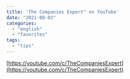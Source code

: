 ```yaml
---
title: 'The Companies Expert" on YouTube'
date: "2021-08-03"
categories:
  - "english"
  - "favorites"
tags:
  - "tips"
---
```


[https://youtube.com/c/TheCompaniesExpert](https://youtube.com/c/TheCompaniesExpert)
